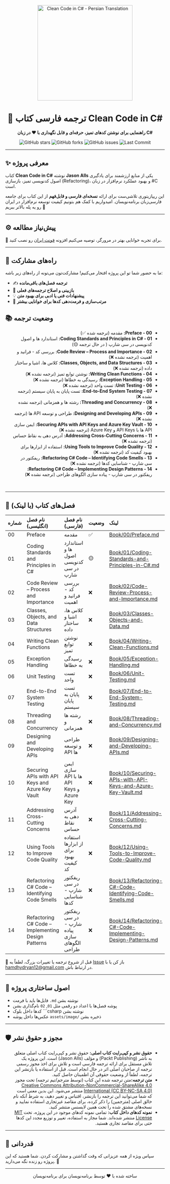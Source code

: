 <p align="center">
  <a href="https://github.com/hheydarian/clean-code-in-csharp-persian">
    <img src="assets/image/Cover.webp" alt="Clean Code in C# - Persian Translation" width="300"/>
  </a>
</p>

<h1 align="center">📘 ترجمه فارسی کتاب Clean Code in C#</h1>

<p align="center">
  <b>راهنمایی برای نوشتن کدهای تمیز، حرفه‌ای و قابل نگهداری با ❤️ در زبان C#</b>
</p>

<p align="center">
  <img src="https://img.shields.io/github/stars/hheydarian/clean-code-in-csharp-persian?style=social" alt="GitHub stars">
  <img src="https://img.shields.io/github/forks/hheydarian/clean-code-in-csharp-persian?color=blueviolet" alt="GitHub forks">
  <img src="https://img.shields.io/github/issues/hheydarian/clean-code-in-csharp-persian?color=ff69b4" alt="GitHub issues">
  <img src="https://img.shields.io/github/last-commit/hheydarian/clean-code-in-csharp-persian?color=9cf" alt="Last Commit">

</p>




---

## ✨ معرفی پروژه

کتاب **Clean Code in C#** نوشته **Jason Alls** یکی از منابع ارزشمند برای یادگیری اصول کدنویسی تمیز، بازسازی (Refactoring)، و بهبود عملکرد نرم‌افزار در زبان #C است.

این ریپازیتوری تلاشی‌ست برای ارائه **نسخه‌ای فارسی و قابل‌فهم** از این کتاب برای جامعه فارسی‌زبان برنامه‌نویسان. امیدواریم با کمک هم بتونیم کیفیت توسعه نرم‌افزار در ایران رو یه پله بالاتر ببریم 🚀

---

## ⚙️ پیش‌نیاز مطالعه

🔹 برای تجربه خوانایی بهتر در مرورگر، توصیه می‌کنیم افزونه [فونت ایران](https://chromewebstore.google.com/detail/fontiran/edbchgkbejkdkdkpgenlaciegoidmjoh) رو نصب کنید.

---

## 🙌 راه‌های مشارکت

ما به حضور شما تو این پروژه افتخار می‌کنیم! مشارکت‌تون می‌تونه از راه‌های زیر باشه:

- ✍️ **ترجمه فصل‌های باقی‌مانده**
- 🔎 **بازبینی و اصلاح ترجمه‌های فعلی**
- 💡 **پیشنهادات فنی یا ادبی برای بهبود متن**
- 🎨 **مرتب‌سازی و فرمت‌دهی کدها برای خوانایی بیشتر**

## 📚 وضعیت ترجمه


<ul dir="rtl">
  <li><b>00 - Preface:</b> مقدمه (ترجمه شده ✅)</li>
  <li><b>01 - #Coding Standards and Principles in C:</b> استاندارد ها و اصول کدنویسی در سی شارپ ( در حال ترجمه  🟡)</li>
  <li><b>02 - Code Review – Process and Importance:</b> بررسی کد - فرانید و اهمیت (ترجمه نشده ❌)</li>
  <li><b>03 - Classes, Objects, and Data Structures:</b> کلاس ها، اشیا و ساختار داده (ترجمه نشده ❌)</li>
  <li><b>04 - Writing Clean Functions:</b> نوشتن توابع تمیز (ترجمه نشده ❌)</li>
  <li><b>05 - Exception Handling:</b> رسیدگی به خطاها (ترجمه نشده ❌)</li>
  <li><b>06 - Unit Testing:</b> تست واحد (ترجمه نشده ❌)</li>
  <li><b>07 - End-to-End System Testing:</b> تست پایان به پایان سیستم (ترجمه نشده ❌)</li>
  <li><b>08 - Threading and Concurrency:</b> رشته ها و همزمانی (ترجمه نشده ❌)</li>
  <li><b>09 - Designing and Developing APIs:</b> طراحی و توسعه API ها (ترجمه نشده ❌)</li>
  <li><b>10 - Securing APIs with API Keys and Azure Key Vault:</b> ایمن سازی API ها با API Keys و Azure Key (ترجمه نشده ❌)</li>
  <li><b>11 - Addressing Cross-Cutting Concerns:</b> آدرس دهی به نقاط حساس (ترجمه نشده ❌)</li>
  <li><b>12 - Using Tools to Improve Code Quality:</b> استفاده از ابزارها برای بهبود کیفیت کد (ترجمه نشده ❌)</li>
  <li><b>13 - Refactoring C# Code – Identifying Code Smells:</b> ریفکتور در سی شارپ - شناسایی کدها (ترجمه نشده ❌)</li>
  <li><b>14 - Refactoring C# Code – Implementing Design Patterns:</b> ریفکتور در سی شارپ - پیاده سازی الگوهای طراحی (ترجمه نشده ❌)</li>
</ul>
<br>

---
## 🔗 فصل‌های کتاب (با لینک)

| شماره | نام فصل (انگلیسی)                                  | نام فصل (فارسی)                               | وضعیت | لینک                                                                                                                       |
|:------|:---------------------------------------------------|:----------------------------------------------|:------|:---------------------------------------------------------------------------------------------------------------------------|
| 00    | Preface                                            | مقدمه                                         | ✅     | [Book/00/Preface.md](Book/00/Preface.md)                                                                                   |
| 01    | Coding Standards and Principles in C#              | استاندارد ها و اصول کدنویسی در سی شارپ        | 🟡     | [Book/01/Coding-Standards-and-Principles-in-C#.md](Book/01/Coding-Standards-and-Principles-in-C#.md)                       |
| 02    | Code Review – Process and Importance               | بررسی کد - فرانید و اهمیت                     | ❌     | [Book/02/Code-Review-Process-and-Importance.md](Book/02/Code-Review-Process-and-Importance.md)                             |
| 03    | Classes, Objects, and Data Structures              | کلاس ها، اشیا و ساختار داده                   | ❌     | [Book/03/Classes-Objects-and-Data.md](Book/03/Classes-Objects-and-Data.md)                                                 |
| 04    | Writing Clean Functions                            | نوشتن توابع تمیز                              | ❌     | [Book/04/Writing-Clean-Functions.md](Book/04/Writing-Clean-Functions.md)                                                   |
| 05    | Exception Handling                                 | رسیدگی به خطاها                               | ❌     | [Book/05/Exception-Handling.md](Book/05/Exception-Handling.md)                                                             |
| 06    | Unit Testing                                       | تست واحد                                      | ❌     | [Book/06/Unit-Testing.md](Book/06/Unit-Testing.md)                                                                         |
| 07    | End-to-End System Testing                          | تست پایان به پایان سیستم                      | ❌     | [Book/07/End-to-End-System-Testing.md](Book/07/End-to-End-System-Testing.md)                                               |
| 08    | Threading and Concurrency                          | رشته ها و همزمانی                             | ❌     | [Book/08/Threading-and-Concurrency.md](Book/08/Threading-and-Concurrency.md)                                               |
| 09    | Designing and Developing APIs                      | طراحی و توسعه API ها                          | ❌     | [Book/09/Designing-and-Developing-APIs.md](Book/09/Designing-and-Developing-APIs.md)                                       |
| 10    | Securing APIs with API Keys and Azure Key Vault    | ایمن سازی API ها با API Keys و Azure Key      | ❌     | [Book/10/Securing-APIs-with-API-Keys-and-Azure-Key-Vault.md](Book/10/Securing-APIs-with-API-Keys-and-Azure-Key-Vault.md)   |
| 11    | Addressing Cross-Cutting Concerns                  | آدرس دهی به نقاط حساس                         | ❌     | [Book/11/Addressing-Cross-Cutting-Concerns.md](Book/11/Addressing-Cross-Cutting-Concerns.md)                               |
| 12    | Using Tools to Improve Code Quality                | استفاده از ابزارها برای بهبود کیفیت کد        | ❌     | [Book/12/Using-Tools-to-Improve-Code-Quality.md](Book/12/Using-Tools-to-Improve-Code-Quality.md)                           |
| 13    | Refactoring C# Code – Identifying Code Smells      | ریفکتور در سی شارپ - شناسایی کدها             | ❌     | [Book/13/Refactoring-C#-Code-Identifying-Code-Smells.md](Book/13/Refactoring-C#-Code-Identifying-Code-Smells.md)           |
| 14    | Refactoring C# Code – Implementing Design Patterns | ریفکتور در سی شارپ - پیاده سازی الگوهای طراحی | ❌     | [Book/14/Refactoring-C#-Code-Implementing-Design-Patterns.md](Book/14/Refactoring-C#-Code-Implementing-Design-Patterns.md) |

🛑 قبل از شروع ترجمه یا تغییرات بزرگ، لطفاً یه [Issue](https://github.com/hheydarian/clean-code-in-csharp-persian/issues) باز کن یا با [hamdhydryan12@gmail.com](mailto:hamdhydryan12@gmail.com) در ارتباط باش.

---

## 🧩 اصول ساختاری پروژه

- فایل‌ها باید با فرمت `.md` نوشته بشن
- پوشه فصل‌ها با اعداد دو رقمی مثل `01`, `02` نام‌گذاری بشن
- کدها داخل بلوک ```csharp نوشته بشن
- عکس‌ها داخل پوشه `assets/image/` ذخیره بشن


---


## 🛡️ مجوز و حقوق نشر

<ul dir="rtl">
<li><b>حقوق نشر و کپی‌رایت کتاب اصلی:</b> حقوق نشر و کپی‌رایت کتاب اصلی متعلق به ناشر (Packt Publishing) و مؤلف (Jason Alls) است. این پروژه یک تلاش مستقل برای ارائه ترجمه فارسی است و تلاش برای اخذ مجوز رسمی ترجمه از صاحبان اصلی اثر در حال انجام است. قبل از استفاده یا بازنشر این ترجمه، لطفاً از وضعیت حقوقی آن اطمینان حاصل کنید.</li>
<li><b>متن ترجمه:</b>متن ترجمه شده این کتاب (توسط مترجم/تیم ترجمه) تحت مجوز <a href="https://creativecommons.org/licenses/by-nc-sa/4.0/">Creative Commons Attribution-NonCommercial-ShareAlike 4.0 International (CC BY-NC-SA 4.0)</a> منتشر می‌شود. این بدین معنی است که شما می‌توانید این ترجمه را بازنشر، اقتباس و تغییر دهید، به شرط آنکه نام خالق اصلی (مترجمین) را ذکر کرده، برای مقاصد غیرتجاری استفاده نمایید و نسخه‌های مشتق شده را تحت همین لایسنس منتشر کنید.</li>
<li><b>نمونه کدهای داخل کتاب:</b> تمامی نمونه کدهای موجود در این پروژه، تحت <a href="https://opensource.org/licenses/MIT">MIT License</a> منتشر شده‌اند. شما مجاز به استفاده، تغییر و توزیع مجدد این کدها حتی برای مقاصد تجاری هستید.</li>
</ul>

---


## 🌟 قدردانی

سپاس ویژه از همه عزیزانی که وقت گذاشتن و مشارکت کردن. شما هستید که این پروژه رو زنده نگه می‌دارید. 🌱

---

<p align="center">ساخته شده با ❤️ توسط برنامه‌نویسان برای برنامه‌نویسان</p>
